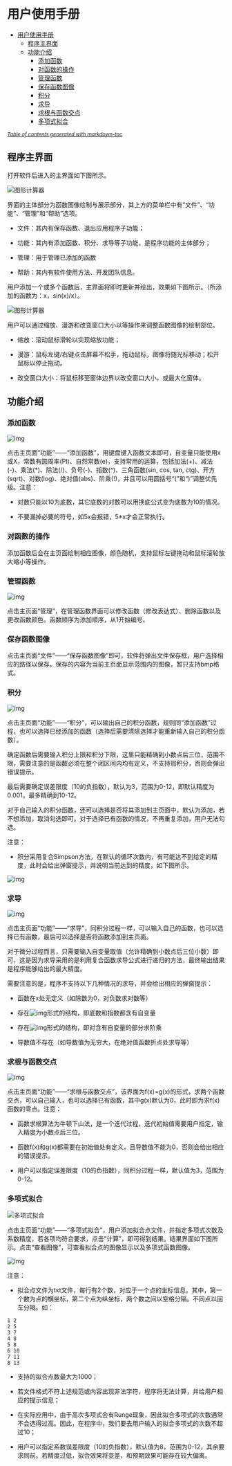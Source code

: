 # 用户使用手册
- [用户使用手册](#------)
  * [程序主界面](#-----)
  * [功能介绍](#----)
    + [添加函数](#----)
    + [对函数的操作](#------)
    + [管理函数](#----)
    + [保存函数图像](#------)
    + [积分](#--)
    + [求导](#--)
    + [求根与函数交点](#-------)
    + [多项式拟合](#-----)

<small><i><a href='http://ecotrust-canada.github.io/markdown-toc/'>Table of contents generated with markdown-toc</a></i></small>

## 程序主界面

打开软件后进入的主界面如下图所示。

![图形计算器](https://s2.loli.net/2022/01/17/GzoBuQ1pqhyAWs6.png)

界面的主体部分为函数图像绘制与展示部分，其上方的菜单栏中有“文件”、“功能”、“管理”和“帮助”选项。

- 文件：其内有保存函数、退出应用程序子功能；

- 功能：其内有添加函数、积分、求导等子功能，是程序功能的主体部分；

- 管理：用于管理已添加的函数

- 帮助：其内有软件使用方法、开发团队信息。

用户添加一个或多个函数后，主界面将即时更新并绘出，效果如下图所示。（所添加的函数为：x，sin(x)/x）。

![图形计算器](https://s2.loli.net/2022/01/17/NBitcFG3pEqueyO.png)

用户可以通过缩放、漫游和改变窗口大小以等操作来调整函数图像的绘制部位。

- 缩放：滚动鼠标滑轮以实现缩放功能；

- 漫游：鼠标左键/右键点击屏幕不松手，拖动鼠标，图像将随光标移动；松开鼠标以停止拖动。

- 改变窗口大小：将鼠标移至窗体边界以改变窗口大小，或最大化窗体。

 

## 功能介绍

### 添加函数

![img](https://s2.loli.net/2022/01/17/khIaqTvSxLUru54.png)

点击主页面“功能”——“添加函数”，用键盘键入函数文本即可，自变量只能使用x或X，常数有圆周率(PI)、自然常数(e)，支持常用的运算，包括加法(+)、减法(-)、乘法(*)、除法(/)、负号(-)、指数(^)、三角函数(sin, cos, tan, ctg)、开方(sqrt)、对数(log)、绝对值(abs)、阶乘(!)，并且可以用圆括号“(”和“)”调整优先级。注意：

- 对数只能以10为底数，其它底数的对数可以用换底公式变为底数为10的情况。

- 不要漏掉必要的符号，如5x会报错，5*x才会正常执行。

 

### 对函数的操作

添加函数后会在主页面绘制相应图像，颜色随机，支持鼠标左键拖动和鼠标滚轮放大缩小等操作。

 

### 管理函数

![img](https://s2.loli.net/2022/01/17/9nOLHvS2kcKNMwr.png)

点击主页面“管理”，在管理函数界面可以修改函数（修改表达式）、删除函数以及更改函数颜色。函数顺序为添加顺序，从1开始编号。

 

### 保存函数图像

点击主页面“文件”——“保存函数图像”即可，软件将弹出文件保存框，用户选择相应的路径以保存。保存的内容为当前主页面显示范围内的图像，暂只支持bmp格式。

 

### 积分

![img](https://s2.loli.net/2022/01/17/YqIXx4TPgMC1DSB.png)

点击主页面“功能”——“积分”，可以输出自己的积分函数，规则同“添加函数”过程，也可以选择已经添加的函数（选择后需要清除选择才能重新输入自己的积分函数）。

确定函数后需要输入积分上限和积分下限，这里只能精确到小数点后三位，范围不限，需要注意的是函数必须在整个闭区间内均有定义，不支持瑕积分，否则会弹出错误提示。

最后需要确定误差限度（10的负指数），默认为3，范围为0-12，即默认精度为0.001，最多精确到10-12。

对于自己输入的积分函数，还可以选择是否将其添加到主页面中，默认为添加，若不想添加，取消勾选即可。对于选择已有函数的情况，不再重复添加，用户无法勾选。

注意：

- 积分采用复合Simpson方法，在默认的循环次数内，有可能达不到给定的精度，此时会给出弹窗提示，并说明当前达到的精度，如下图所示。

![img](https://s2.loli.net/2022/01/17/tNG9z3uXfjHCqlM.png)

 

### 求导

![img](https://s2.loli.net/2022/01/17/BvucCUYEro5lxST.png)

点击主页面“功能”——“求导”，同积分过程一样，可以输入自己的函数，也可以选择已有函数，最后可以选择是否将函数添加到主页面。

对于微分过程而言，只需要输入自变量取值（允许精确到小数点后三位小数）即可，这是因为求导采用的是利用复合函数求导公式进行递归的方法，最终输出结果是程序能够给出的最大精度。

需要注意的是，程序不支持以下几种情况的求导，并会给出相应的弹窗提示：

- 函数在x处无定义（如除数为0，对负数求对数等）

- 存在![img](https://s2.loli.net/2022/01/17/qQ8nkNlf5c7ZmD3.png)形式的结构，即底数和指数都含有自变量

- 存在![img](https://s2.loli.net/2022/01/17/O9anxzWHhLXfw8I.png)形式的结构，即对含有自变量的部分求阶乘

- 导数值不存在（如导数值为无穷大，在绝对值函数折点处求导等）

 

### 求根与函数交点

![img](https://s2.loli.net/2022/01/17/ljFus7JrtTpRVae.png)

点击主页面“功能”——“求根与函数交点”，该界面为f(x)=g(x)的形式，求两个函数交点，可以自己输入，也可以选择已有函数，其中g(x)默认为0，此时即为求f(x)函数的零点。注意：

- 函数求根算法为牛顿下山法，是一个迭代过程，迭代初始值需要用户指定，输入精度为小数点后三位。

- 函数f(x)和g(x)都需要在初始值处有定义，且导数值不能为0，否则会给出相应的错误提示。

- 用户可以指定误差限度（10的负指数），同积分过程一样，默认值为3，范围为0-12。

### 多项式拟合

![多项式拟合](https://s2.loli.net/2022/01/17/DWAyUc4Jj9uqQpb.png)

点击主页面“功能”——“多项式拟合”，用户添加拟合点文件，并指定多项式次数及系数精度，若各项均符合要求，点击“计算”，即可得到结果。结果界面如下图所示。点击“查看图像”，可查看拟合点的图像显示以及多项式函数图像。

![img](https://s2.loli.net/2022/01/17/DEAQk53Jrm4hlMY.png)

注意：

- 拟合点文件为txt文件，每行有2个数，对应于一个点的坐标信息。其中，第一个数为点的横坐标，第二个点为纵坐标，两个数之间以空格分隔。不同点以回车分隔。如：
```
1 2
2 5
3 7
4 8
5 8
6 10
7 11
8 13
```
- 支持的拟合点数最大为1000；

- 若文件格式不符上述规范或内容出现非法字符，程序将无法计算，并给用户相应的提示信息；

- 在实际应用中，由于高次多项式会有Runge现象，因此拟合多项式的次数通常不会选得过高。因此，在程序中，我们要去用户输入的拟合多项式的次数不超过10；

- 用户可以指定系数误差限度（10的负指数），默认值为8，范围为0-12，其余要求同前。若精度过低，拟合效果将变差，和预期效果可能存在较大偏离。


